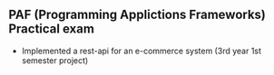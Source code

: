 ## PAF (Programming Applictions Frameworks) Practical exam

- Implemented a rest-api for an e-commerce system (3rd year 1st semester project) 
